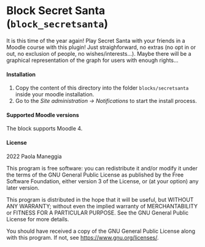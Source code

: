 # Block Secret Santa (`block_secretsanta`)

It is this time of the year again! Play Secret Santa with your friends in a Moodle course with this plugin! Just straighforward, no extras (no opt in or out, no exclusion of people, no wishes/interests...). Maybe there will be a graphical representation of the graph for users with enough rights...

#### Installation
1. Copy the content of this directory into the folder `blocks/secretsanta` inside your moodle installation.
1. Go to the _Site administration -> Notifications_ to start the install process.

#### Supported Moodle versions
The block supports Moodle 4.

#### License
2022 Paola Maneggia

This program is free software: you can redistribute it and/or modify it under
the terms of the GNU General Public License as published by the Free Software
Foundation, either version 3 of the License, or (at your option) any later
version.

This program is distributed in the hope that it will be useful, but WITHOUT ANY
WARRANTY; without even the implied warranty of MERCHANTABILITY or FITNESS FOR A
PARTICULAR PURPOSE.  See the GNU General Public License for more details.

You should have received a copy of the GNU General Public License along with
this program.  If not, see <https://www.gnu.org/licenses/>.
